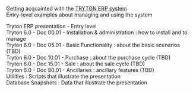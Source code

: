 Getting acquainted with the [TRYTON ERP system](http://www.tryton.org)  
Entry-level examples about managing and using the system 

Tryton ERP presentation - Entry level  
Tryton 6.0 - Doc 00.01 - Installation & administration : how to install and to manage  
Tryton 6.0 - Doc 05.01 - Basic Functionality : about the basic scenarios (TBD)  
Tryton 6.0 - Doc 10.01 - Purchase : about the purchase cycle (TBD)  
Tryton 6.0 - Doc 15.01 - Sale : about the sale cycle (TBD)  
Tryton 6.0 - Doc 80.01 - Ancillaries : ancillary features (TBD)  
Utilities : Scripts that illustrate the presentation  
Database Snapshots : Data that illustrate the presentation  
